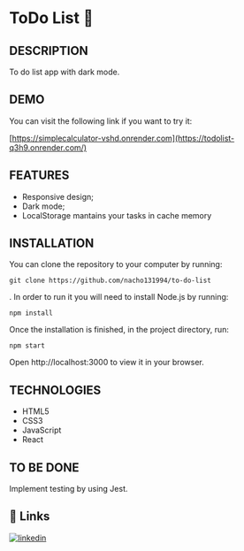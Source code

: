 # ToDo List 📒

## DESCRIPTION

To do list app with dark mode.

## DEMO

You can visit the following link if you want to try it:

[https://simplecalculator-vshd.onrender.com](https://todolist-q3h9.onrender.com/)

## FEATURES

- Responsive design;
- Dark mode;
- LocalStorage mantains your tasks in cache memory

## INSTALLATION

You can clone the repository to your computer by running:

```
git clone https://github.com/nacho131994/to-do-list

```

. In order to run it you will need to install Node.js by running:

```
npm install
```

Once the installation is finished, in the project directory, run:

```
npm start
```

Open http://localhost:3000 to view it in your browser.

## TECHNOLOGIES

- HTML5
- CSS3
- JavaScript
- React

## TO BE DONE

Implement testing by using Jest.

## 🔗 Links


[![linkedin](https://img.shields.io/badge/linkedin-0A66C2?style=for-the-badge&logo=linkedin&logoColor=white)](https://www.linkedin.com/in/ignaciomunozmunoz/)
